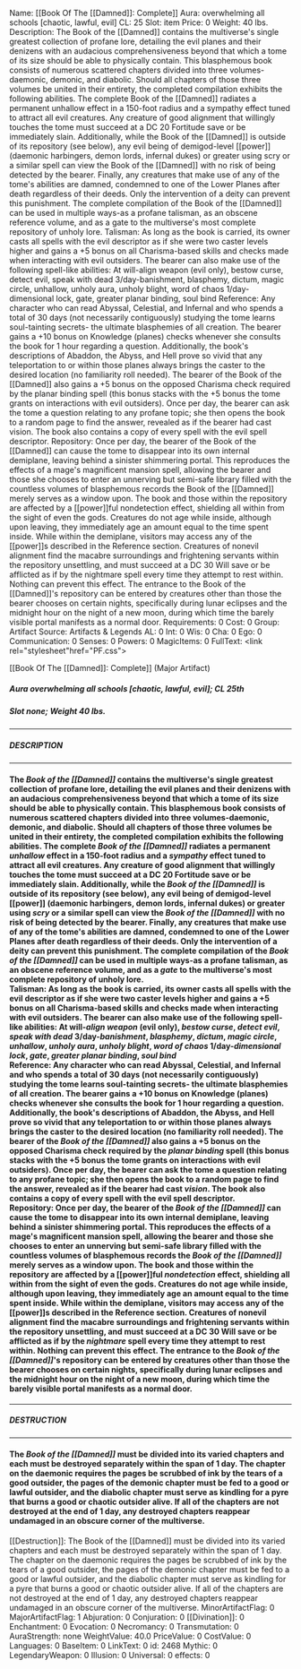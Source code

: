 Name: [[Book Of The [[Damned]]: Complete]]
Aura: overwhelming all schools [chaotic, lawful, evil]
CL: 25
Slot: item
Price: 0
Weight: 40 lbs.
Description: The Book of the [[Damned]] contains the multiverse's single greatest collection of profane lore, detailing the evil planes and their denizens with an audacious comprehensiveness beyond that which a tome of its size should be able to physically contain. This blasphemous book consists of numerous scattered chapters divided into three volumes-daemonic, demonic, and diabolic. Should all chapters of those three volumes be united in their entirety, the completed compilation exhibits the following abilities. The complete Book of the [[Damned]] radiates a permanent unhallow effect in a 150-foot radius and a sympathy effect tuned to attract all evil creatures. Any creature of good alignment that willingly touches the tome must succeed at a DC 20 Fortitude save or be immediately slain. Additionally, while the Book of the [[Damned]] is outside of its repository (see below), any evil being of demigod-level [[power]] (daemonic harbingers, demon lords, infernal dukes) or greater using scry or a similar spell can view the Book of the [[Damned]] with no risk of being detected by the bearer. Finally, any creatures that make use of any of the tome's abilities are damned, condemned to one of the Lower Planes after death regardless of their deeds. Only the intervention of a deity can prevent this punishment. The complete compilation of the Book of the [[Damned]] can be used in multiple ways-as a profane talisman, as an obscene reference volume, and as a gate to the multiverse's most complete repository of unholy lore. Talisman: As long as the book is carried, its owner casts all spells with the evil descriptor as if she were two caster levels higher and gains a +5 bonus on all Charisma-based skills and checks made when interacting with evil outsiders. The bearer can also make use of the following spell-like abilities: At will-align weapon (evil only), bestow curse, detect evil, speak with dead 3/day-banishment, blasphemy, dictum, magic circle, unhallow, unholy aura, unholy blight, word of chaos 1/day-dimensional lock, gate, greater planar binding, soul bind Reference: Any character who can read Abyssal, Celestial, and Infernal and who spends a total of 30 days (not necessarily contiguously) studying the tome learns soul-tainting secrets- the ultimate blasphemies of all creation. The bearer gains a +10 bonus on Knowledge (planes) checks whenever she consults the book for 1 hour regarding a question. Additionally, the book's descriptions of Abaddon, the Abyss, and Hell prove so vivid that any teleportation to or within those planes always brings the caster to the desired location (no familiarity roll needed). The bearer of the Book of the [[Damned]] also gains a +5 bonus on the opposed Charisma check required by the planar binding spell (this bonus stacks with the +5 bonus the tome grants on interactions with evil outsiders). Once per day, the bearer can ask the tome a question relating to any profane topic; she then opens the book to a random page to find the answer, revealed as if the bearer had cast vision. The book also contains a copy of every spell with the evil spell descriptor. Repository: Once per day, the bearer of the Book of the [[Damned]] can cause the tome to disappear into its own internal demiplane, leaving behind a sinister shimmering portal. This reproduces the effects of a mage's magnificent mansion spell, allowing the bearer and those she chooses to enter an unnerving but semi-safe library filled with the countless volumes of blasphemous records the Book of the [[Damned]] merely serves as a window upon. The book and those within the repository are affected by a [[power]]ful nondetection effect, shielding all within from the sight of even the gods. Creatures do not age while inside, although upon leaving, they immediately age an amount equal to the time spent inside. While within the demiplane, visitors may access any of the [[power]]s described in the Reference section. Creatures of nonevil alignment find the macabre surroundings and frightening servants within the repository unsettling, and must succeed at a DC 30 Will save or be afflicted as if by the nightmare spell every time they attempt to rest within. Nothing can prevent this effect. The entrance to the Book of the [[Damned]]'s repository can be entered by creatures other than those the bearer chooses on certain nights, specifically during lunar eclipses and the midnight hour on the night of a new moon, during which time the barely visible portal manifests as a normal door.
Requirements: 0
Cost: 0
Group: Artifact
Source: Artifacts & Legends
AL: 0
Int: 0
Wis: 0
Cha: 0
Ego: 0
Communication: 0
Senses: 0
Powers: 0
MagicItems: 0
FullText: <link rel="stylesheet"href="PF.css"><div class="heading"><p class="alignleft">[[Book Of The [[Damned]]: Complete]] (Major Artifact)</p><div style="clear: both;"></div></div><div><h5><b>Aura </b>overwhelming all schools [chaotic, lawful, evil]; <b>CL </b>25th</h5><h5><b>Slot </b>none; <b>Weight </b>40 lbs.</h5></div><hr/><div><h5><b>DESCRIPTION</b></h5></div><hr/><div><h4><p>The <i>Book of the [[Damned]]</i> contains the multiverse's single greatest collection of profane lore, detailing the evil planes and their denizens with an audacious comprehensiveness beyond that which a tome of its size should be able to physically contain. This blasphemous book consists of numerous scattered chapters divided into three volumes-daemonic, demonic, and diabolic. Should all chapters of those three volumes be united in their entirety, the completed compilation exhibits the following abilities. The complete <i>Book of the [[Damned]]</i> radiates a permanent <i>unhallow</i> effect in a 150-foot radius and a <i>sympathy</i> effect tuned to attract all evil creatures. Any creature of good alignment that willingly touches the tome must succeed at a DC 20 Fortitude save or be immediately slain. Additionally, while the <i>Book of the [[Damned]]</i> is outside of its repository (see below), any evil being of demigod-level [[power]] (daemonic harbingers, demon lords, infernal dukes) or greater using <i>scry</i> or a similar spell can view the <i>Book of the [[Damned]]</i> with no risk of being detected by the bearer. Finally, any creatures that make use of any of the tome's abilities are damned, condemned to one of the Lower Planes after death regardless of their deeds. Only the intervention of a deity can prevent this punishment. The complete compilation of the <i>Book of the [[Damned]]</i> can be used in multiple ways-as a profane talisman, as an obscene reference volume, and as a <i>gate</i> to the multiverse's most complete repository of unholy lore. <br><b>Talisman</b>: As long as the book is carried, its owner casts all spells with the evil descriptor as if she were two caster levels higher and gains a +5 bonus on all Charisma-based skills and checks made when interacting with evil outsiders. The bearer can also make use of the following spell-like abilities: At will-<i>align weapon</i> (evil only), <i>bestow curse</i>, <i>detect evil</i>, <i>speak with dead</i> 3/day-<i>banishment</i>, <i>blasphemy</i>, <i>dictum</i>, <i>magic circle</i>, <i>unhallow</i>, <i>unholy aura</i>, <i>unholy blight</i>, <i>word of chaos</i> 1/day-<i>dimensional lock</i>, <i>gate</i>, <i>greater <i>planar binding</i></i>, <i>soul bind</i> <br><b>Reference</b>: Any character who can read Abyssal, Celestial, and Infernal and who spends a total of 30 days (not necessarily contiguously) studying the tome learns soul-tainting secrets- the ultimate blasphemies of all creation. The bearer gains a +10 bonus on Knowledge (planes) checks whenever she consults the book for 1 hour regarding a question. Additionally, the book's descriptions of Abaddon, the Abyss, and Hell prove so vivid that any teleportation to or within those planes always brings the caster to the desired location (no familiarity roll needed). The bearer of the <i>Book of the [[Damned]]</i> also gains a +5 bonus on the opposed Charisma check required by the <i>planar binding</i> spell (this bonus stacks with the +5 bonus the tome grants on interactions with evil outsiders). Once per day, the bearer can ask the tome a question relating to any profane topic; she then opens the book to a random page to find the answer, revealed as if the bearer had cast <i>vision</i>. The book also contains a copy of every spell with the evil spell descriptor. <br><b>Repository</b>: Once per day, the bearer of the <i>Book of the [[Damned]]</i> can cause the tome to disappear into its own internal demiplane, leaving behind a sinister shimmering portal. This reproduces the effects of a mage's magnificent mansion spell, allowing the bearer and those she chooses to enter an unnerving but semi-safe library filled with the countless volumes of blasphemous records the <i>Book of the [[Damned]]</i> merely serves as a window upon. The book and those within the repository are affected by a [[power]]ful <i>nondetection</i> effect, shielding all within from the sight of even the gods. Creatures do not age while inside, although upon leaving, they immediately age an amount equal to the time spent inside. While within the demiplane, visitors may access any of the [[power]]s described in the Reference section. Creatures of nonevil alignment find the macabre surroundings and frightening servants within the repository unsettling, and must succeed at a DC 30 Will save or be afflicted as if by the <i>nightmare</i> spell every time they attempt to rest within. Nothing can prevent this effect. The entrance to the <i>Book of the [[Damned]]</i>'s repository can be entered by creatures other than those the bearer chooses on certain nights, specifically during lunar eclipses and the midnight hour on the night of a new moon, during which time the barely visible portal manifests as a normal door.</p></h4></div><hr/><div><h5><b>DESTRUCTION</b></h5></div><hr/><div><h4><p>The <i>Book of the [[Damned]]</i> must be divided into its varied chapters and each must be destroyed separately within the span of 1 day. The chapter on the daemonic requires the pages be scrubbed of ink by the tears of a good outsider, the pages of the demonic chapter must be fed to a good or lawful outsider, and the diabolic chapter must serve as kindling for a pyre that burns a good or chaotic outsider alive. If all of the chapters are not destroyed at the end of 1 day, any destroyed chapters reappear undamaged in an obscure corner of the multiverse.</p></h4></div>
[[Destruction]]: The Book of the [[Damned]] must be divided into its varied chapters and each must be destroyed separately within the span of 1 day. The chapter on the daemonic requires the pages be scrubbed of ink by the tears of a good outsider, the pages of the demonic chapter must be fed to a good or lawful outsider, and the diabolic chapter must serve as kindling for a pyre that burns a good or chaotic outsider alive. If all of the chapters are not destroyed at the end of 1 day, any destroyed chapters reappear undamaged in an obscure corner of the multiverse.
MinorArtifactFlag: 0
MajorArtifactFlag: 1
Abjuration: 0
Conjuration: 0
[[Divination]]: 0
Enchantment: 0
Evocation: 0
Necromancy: 0
Transmutation: 0
AuraStrength: none
WeightValue: 40.0
PriceValue: 0
CostValue: 0
Languages: 0
BaseItem: 0
LinkText: 0
id: 2468
Mythic: 0
LegendaryWeapon: 0
Illusion: 0
Universal: 0
effects: 0
